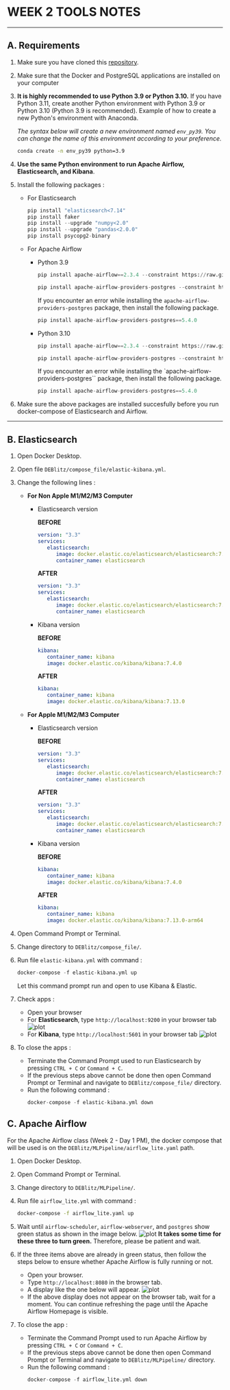 # WEEK 2 TOOLS NOTES

---
## A. Requirements

1. Make sure you have cloned this [repository](https://github.com/ardhiraka/DEBlitz).

2. Make sure that the Docker and PostgreSQL applications are installed on your computer

3. **It is highly recommended to use Python 3.9 or Python 3.10.** If you have Python 3.11, create another Python environment with Python 3.9 or Python 3.10 (Python 3.9 is recommended). Example of how to create a new Python's environment with Anaconda.

   *The syntax below will create a new environment named `env_py39`. You can change the name of this environment according to your preference.*
   ```sh
   conda create -n env_py39 python=3.9
   ```

4. **Use the same Python environment to run Apache Airflow, Elasticsearch, and Kibana**.

5. Install the following packages : 
    * For Elasticsearch
        ```py
        pip install "elasticsearch<7.14"
        pip install faker
        pip install --upgrade "numpy<2.0"
        pip install --upgrade "pandas<2.0.0"
        pip install psycopg2-binary
        ```

   * For Apache Airflow 
        - Python 3.9
            ```py
            pip install apache-airflow==2.3.4 --constraint https://raw.githubusercontent.com/apache/airflow/constraints-2.3.4/constraints-3.9.txt
            
            pip install apache-airflow-providers-postgres --constraint https://raw.githubusercontent.com/apache/airflow/constraints-2.3.4/constraints-3.9.txt
            ```
            
            If you encounter an error while installing the `apache-airflow-providers-postgres` package, then install the following package.
            ```py
            pip install apache-airflow-providers-postgres==5.4.0
            ```
   
        - Python 3.10
            ```py
            pip install apache-airflow==2.3.4 --constraint https://raw.githubusercontent.com/apache/airflow/constraints-2.3.4/constraints-3.10.txt
            
            pip install apache-airflow-providers-postgres --constraint https://raw.githubusercontent.com/apache/airflow/constraints-2.3.4/constraints-3.10.txt
            ```

            If you encounter an error while installing the `apache-airflow-providers-postgres`` package, then install the following package.
            ```py
            pip install apache-airflow-providers-postgres==5.4.0
            ```

6. Make sure the above packages are installed succesfully before you run docker-compose of Elasticsearch and Airflow.

---

## B. Elasticsearch

1. Open Docker Desktop.

2. Open file `DEBlitz/compose_file/elastic-kibana.yml`.

3. Change the following lines :
   * **For Non Apple M1/M2/M3 Computer**
     * Elasticsearch version
   
        **BEFORE**
         ```yml
         version: "3.3"
         services:
            elasticsearch:
               image: docker.elastic.co/elasticsearch/elasticsearch:7.4.0
               container_name: elasticsearch
         ```

         **AFTER**
         ```yml
         version: "3.3"
         services:
            elasticsearch:
               image: docker.elastic.co/elasticsearch/elasticsearch:7.13.0
               container_name: elasticsearch
         ```
      
      * Kibana version
   
        **BEFORE**
         ```yml
         kibana:
            container_name: kibana
            image: docker.elastic.co/kibana/kibana:7.4.0
         ```
   
         **AFTER**
         ```yml
         kibana:
            container_name: kibana
            image: docker.elastic.co/kibana/kibana:7.13.0
         ```
   * **For Apple M1/M2/M3 Computer**
     * Elasticsearch version
   
        **BEFORE**
         ```yml
         version: "3.3"
         services:
            elasticsearch:
               image: docker.elastic.co/elasticsearch/elasticsearch:7.4.0
               container_name: elasticsearch
         ```

         **AFTER**
         ```yml
         version: "3.3"
         services:
            elasticsearch:
               image: docker.elastic.co/elasticsearch/elasticsearch:7.13.0-arm64
               container_name: elasticsearch
         ```
      
      * Kibana version
   
        **BEFORE**
         ```yml
         kibana:
            container_name: kibana
            image: docker.elastic.co/kibana/kibana:7.4.0
         ```
   
         **AFTER**
         ```yml
         kibana:
            container_name: kibana
            image: docker.elastic.co/kibana/kibana:7.13.0-arm64
         ```
4. Open Command Prompt or Terminal.

5. Change directory to `DEBlitz/compose_file/`.

6. Run file `elastic-kibana.yml` with command :  
   ```py
   docker-compose -f elastic-kibana.yml up
   ```
   Let this command prompt run and open to use Kibana & Elastic.

7. Check apps :
   - Open your browser
   - For **Elasticsearch**, type `http://localhost:9200` in your browser tab
     ![plot](image/elastic-kibana/elasticsearch-7.13.png)
   - For **Kibana**, type `http://localhost:5601` in your browser tab
     ![plot](image/elastic-kibana/kibana-7.13.png)

8. To close the apps :
    - Terminate the Command Prompt used to run Elasticsearch by pressing `CTRL + C` or `Command + C`.
    - If the previous steps above cannot be done then open Command Prompt or Terminal and navigate to `DEBlitz/compose_file/` directory.
    - Run the following command :
        ```py
        docker-compose -f elastic-kibana.yml down
        ```

## C. Apache Airflow

For the Apache Airflow class (Week 2 - Day 1 PM), the docker compose that will be used is on the `DEBlitz/MLPipeline/airflow_lite.yaml` path.

1. Open Docker Desktop.

2. Open Command Prompt or Terminal.

3. Change directory to `DEBlitz/MLPipeline/`.

4. Run file `airflow_lite.yml` with command :  
    ```sh
    docker-compose -f airflow_lite.yaml up
    ```

5. Wait until `airflow-scheduler`, `airflow-webserver`, and `postgres` show green status as shown in the image below. ![plot](image/airflow/01%20-%20Setup.png) **It takes some time for these three to turn green.** Therefore, please be patient and wait.

6. If the three items above are already in green status, then follow the steps below to ensure whether Apache Airflow is fully running or not.
   - Open your browser.
   - Type `http://localhost:8080` in the browser tab.
   - A display like the one below will appear. ![plot](image/airflow/02%20-%20Browser.png)
   - If the above display does not appear on the browser tab, wait for a moment. You can continue refreshing the page until the Apache Airflow Homepage is visible.

7. To close the app : 
    - Terminate the Command Prompt used to run Apache Airflow by pressing `CTRL + C` or `Command + C`.
    - If the previous steps above cannot be done then open Command Prompt or Terminal and navigate to `DEBlitz/MLPipeline/` directory.
    - Run the following command :
        ```py
        docker-compose -f airflow_lite.yml down
        ```